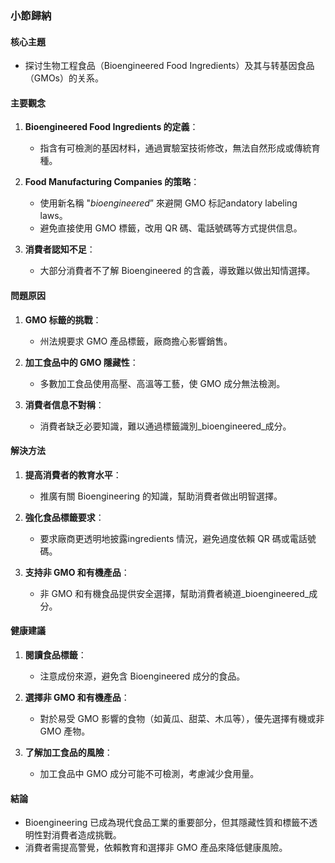 ### 小節歸納

#### 核心主題
- 探讨生物工程食品（Bioengineered Food Ingredients）及其与转基因食品（GMOs）的关系。

#### 主要觀念
1. **Bioengineered Food Ingredients 的定義**：
   - 指含有可檢測的基因材料，通過實驗室技術修改，無法自然形成或傳統育種。
   
2. **Food Manufacturing Companies 的策略**：
   - 使用新名稱 "_bioengineered_” 來避開 GMO 标記andatory labeling laws。
   - 避免直接使用 GMO 標籤，改用 QR 碼、電話號碼等方式提供信息。

3. **消費者認知不足**：
   - 大部分消費者不了解 Bioengineered 的含義，導致難以做出知情選擇。

#### 問題原因
1. **GMO 标籤的挑戰**：
   - 州法規要求 GMO 產品標籤，廠商擔心影響銷售。
   
2. **加工食品中的 GMO 隱藏性**：
   - 多數加工食品使用高壓、高溫等工藝，使 GMO 成分無法檢測。

3. **消費者信息不對稱**：
   - 消費者缺乏必要知識，難以通過標籤識別_bioengineered_成分。

#### 解決方法
1. **提高消費者的教育水平**：
   - 推廣有關 Bioengineering 的知識，幫助消費者做出明智選擇。
   
2. **強化食品標籤要求**：
   - 要求廠商更透明地披露ingredients 情況，避免過度依賴 QR 碼或電話號碼。

3. **支持非 GMO 和有機產品**：
   - 非 GMO 和有機食品提供安全選擇，幫助消費者繞道_bioengineered_成分。

#### 健康建議
1. **閱讀食品標籤**：
   - 注意成份來源，避免含 Bioengineered 成分的食品。
   
2. **選擇非 GMO 和有機產品**：
   - 對於易受 GMO 影響的食物（如黃瓜、甜菜、木瓜等），優先選擇有機或非 GMO 產物。

3. **了解加工食品的風險**：
   - 加工食品中 GMO 成分可能不可檢測，考慮減少食用量。

#### 結論
- Bioengineering 已成為現代食品工業的重要部分，但其隱藏性質和標籤不透明性對消費者造成挑戰。
- 消費者需提高警覺，依賴教育和選擇非 GMO 產品來降低健康風險。